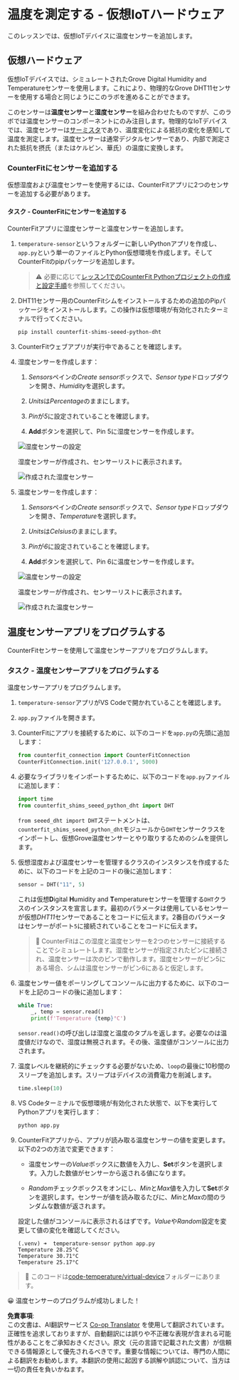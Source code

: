 <!--
CO_OP_TRANSLATOR_METADATA:
{
  "original_hash": "70e5a428b607cd5a9a4f422c2a4df03d",
  "translation_date": "2025-08-24T22:07:17+00:00",
  "source_file": "2-farm/lessons/1-predict-plant-growth/virtual-device-temp.md",
  "language_code": "ja"
}
-->
# 温度を測定する - 仮想IoTハードウェア

このレッスンでは、仮想IoTデバイスに温度センサーを追加します。

## 仮想ハードウェア

仮想IoTデバイスでは、シミュレートされたGrove Digital Humidity and Temperatureセンサーを使用します。これにより、物理的なGrove DHT11センサーを使用する場合と同じようにこのラボを進めることができます。

このセンサーは**温度センサー**と**湿度センサー**を組み合わせたものですが、このラボでは温度センサーのコンポーネントにのみ注目します。物理的なIoTデバイスでは、温度センサーは[サーミスタ](https://wikipedia.org/wiki/Thermistor)であり、温度変化による抵抗の変化を感知して温度を測定します。温度センサーは通常デジタルセンサーであり、内部で測定された抵抗を摂氏（またはケルビン、華氏）の温度に変換します。

### CounterFitにセンサーを追加する

仮想湿度および温度センサーを使用するには、CounterFitアプリに2つのセンサーを追加する必要があります。

#### タスク - CounterFitにセンサーを追加する

CounterFitアプリに湿度センサーと温度センサーを追加します。

1. `temperature-sensor`というフォルダーに新しいPythonアプリを作成し、`app.py`という単一のファイルとPython仮想環境を作成します。そしてCounterFitのpipパッケージを追加します。

    > ⚠️ 必要に応じて[レッスン1でのCounterFit Pythonプロジェクトの作成と設定手順](../../../1-getting-started/lessons/1-introduction-to-iot/virtual-device.md)を参照してください。

1. DHT11センサー用のCounterFitシムをインストールするための追加のPipパッケージをインストールします。この操作は仮想環境が有効化されたターミナルで行ってください。

    ```sh
    pip install counterfit-shims-seeed-python-dht
    ```

1. CounterFitウェブアプリが実行中であることを確認します。

1. 湿度センサーを作成します：

    1. *Sensors*ペインの*Create sensor*ボックスで、*Sensor type*ドロップダウンを開き、*Humidity*を選択します。

    1. *Units*は*Percentage*のままにします。

    1. *Pin*が*5*に設定されていることを確認します。

    1. **Add**ボタンを選択して、Pin 5に湿度センサーを作成します。

    ![湿度センサーの設定](../../../../../translated_images/counterfit-create-humidity-sensor.2750e27b6f30e09cf4e22101defd5252710717620816ab41ba688f91f757c49a.ja.png)

    湿度センサーが作成され、センサーリストに表示されます。

    ![作成された湿度センサー](../../../../../translated_images/counterfit-humidity-sensor.7b12f7f339e430cb26c8211d2dba4ef75261b353a01da0932698b5bebd693f27.ja.png)

1. 温度センサーを作成します：

    1. *Sensors*ペインの*Create sensor*ボックスで、*Sensor type*ドロップダウンを開き、*Temperature*を選択します。

    1. *Units*は*Celsius*のままにします。

    1. *Pin*が*6*に設定されていることを確認します。

    1. **Add**ボタンを選択して、Pin 6に温度センサーを作成します。

    ![温度センサーの設定](../../../../../translated_images/counterfit-create-temperature-sensor.199350ed34f7343d79dccbe95eaf6c11d2121f03d1c35ab9613b330c23f39b29.ja.png)

    温度センサーが作成され、センサーリストに表示されます。

    ![作成された温度センサー](../../../../../translated_images/counterfit-temperature-sensor.f0560236c96a9016bafce7f6f792476fe3367bc6941a1f7d5811d144d4bcbfff.ja.png)

## 温度センサーアプリをプログラムする

CounterFitセンサーを使用して温度センサーアプリをプログラムします。

### タスク - 温度センサーアプリをプログラムする

温度センサーアプリをプログラムします。

1. `temperature-sensor`アプリがVS Codeで開かれていることを確認します。

1. `app.py`ファイルを開きます。

1. CounterFitにアプリを接続するために、以下のコードを`app.py`の先頭に追加します：

    ```python
    from counterfit_connection import CounterFitConnection
    CounterFitConnection.init('127.0.0.1', 5000)
    ```

1. 必要なライブラリをインポートするために、以下のコードを`app.py`ファイルに追加します：

    ```python
    import time
    from counterfit_shims_seeed_python_dht import DHT
    ```

    `from seeed_dht import DHT`ステートメントは、`counterfit_shims_seeed_python_dht`モジュールから`DHT`センサークラスをインポートし、仮想Grove温度センサーとやり取りするためのシムを提供します。

1. 仮想湿度および温度センサーを管理するクラスのインスタンスを作成するために、以下のコードを上記のコードの後に追加します：

    ```python
    sensor = DHT("11", 5)
    ```

    これは仮想**D**igital **H**umidity and **T**emperatureセンサーを管理する`DHT`クラスのインスタンスを宣言します。最初のパラメータは使用しているセンサーが仮想*DHT11*センサーであることをコードに伝えます。2番目のパラメータはセンサーがポート`5`に接続されていることをコードに伝えます。

    > 💁 CounterFitはこの湿度と温度センサーを2つのセンサーに接続することでシミュレートします。湿度センサーが指定されたピンに接続され、温度センサーは次のピンで動作します。湿度センサーがピン5にある場合、シムは温度センサーがピン6にあると仮定します。

1. 温度センサー値をポーリングしてコンソールに出力するために、以下のコードを上記のコードの後に追加します：

    ```python
    while True:
        _, temp = sensor.read()
        print(f'Temperature {temp}°C')
    ```

    `sensor.read()`の呼び出しは湿度と温度のタプルを返します。必要なのは温度値だけなので、湿度は無視されます。その後、温度値がコンソールに出力されます。

1. 温度レベルを継続的にチェックする必要がないため、`loop`の最後に10秒間のスリープを追加します。スリープはデバイスの消費電力を削減します。

    ```python
    time.sleep(10)
    ```

1. VS Codeターミナルで仮想環境が有効化された状態で、以下を実行してPythonアプリを実行します：

    ```sh
    python app.py
    ```

1. CounterFitアプリから、アプリが読み取る温度センサーの値を変更します。以下の2つの方法で変更できます：

    * 温度センサーの*Value*ボックスに数値を入力し、**Set**ボタンを選択します。入力した数値がセンサーから返される値になります。

    * *Random*チェックボックスをオンにし、*Min*と*Max*値を入力して**Set**ボタンを選択します。センサーが値を読み取るたびに、*Min*と*Max*の間のランダムな数値が返されます。

    設定した値がコンソールに表示されるはずです。*Value*や*Random*設定を変更して値の変化を確認してください。

    ```output
    (.venv) ➜  temperature-sensor python app.py
    Temperature 28.25°C
    Temperature 30.71°C
    Temperature 25.17°C
    ```

> 💁 このコードは[code-temperature/virtual-device](../../../../../2-farm/lessons/1-predict-plant-growth/code-temperature/virtual-device)フォルダーにあります。

😀 温度センサーのプログラムが成功しました！

**免責事項**:  
この文書は、AI翻訳サービス [Co-op Translator](https://github.com/Azure/co-op-translator) を使用して翻訳されています。正確性を追求しておりますが、自動翻訳には誤りや不正確な表現が含まれる可能性があることをご承知おきください。原文（元の言語で記載された文書）が信頼できる情報源として優先されるべきです。重要な情報については、専門の人間による翻訳をお勧めします。本翻訳の使用に起因する誤解や誤認について、当方は一切の責任を負いかねます。